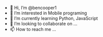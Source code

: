 - 👋 Hi, I’m @bencooper1
- 👀 I’m interested in Mobile programing
- 🌱 I’m currently learning Python, JavaScript
- 💞️ I’m looking to collaborate on ...
- 📫 How to reach me ...

<!---
bencooper1/bencooper1 is a ✨ special ✨ repository because its `README.md` (this file) appears on your GitHub profile.
You can click the Preview link to take a look at your changes.
--->
